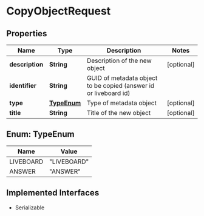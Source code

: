 

# CopyObjectRequest


## Properties

| Name | Type | Description | Notes |
|------------ | ------------- | ------------- | -------------|
|**description** | **String** | Description of the new object |  [optional] |
|**identifier** | **String** | GUID of metadata object to be copied (answer id or liveboard id) |  |
|**type** | [**TypeEnum**](#TypeEnum) | Type of metadata object |  [optional] |
|**title** | **String** | Title of the new object |  [optional] |



## Enum: TypeEnum

| Name | Value |
|---- | -----|
| LIVEBOARD | &quot;LIVEBOARD&quot; |
| ANSWER | &quot;ANSWER&quot; |


## Implemented Interfaces

* Serializable


